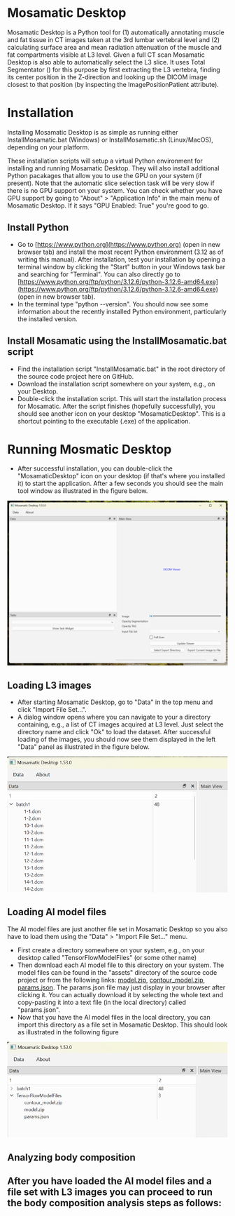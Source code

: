 # Mosamatic Desktop
Mosamatic Desktop is a Python tool for (1) automatically annotating muscle and fat tissue in CT images taken at the 3rd lumbar vertebral level and (2) calculating surface area 
and mean radiation attenuation of the muscle and fat compartments visible at L3 level. Given a full CT scan Mosamatic Desktop is also able to automatically select the L3 slice. 
It uses Total Segmentator () for this purpose by first extracting the L3 vertebra, finding its center position in the Z-direction and looking up the DICOM image closest to that
position (by inspecting the ImagePositionPatient attribute).

# Installation
Installing Mosamatic Desktop is as simple as running either InstallMosamatic.bat (Windows) or InstallMosamatic.sh (Linux/MacOS), depending on your platform.

These installation scripts will setup a virtual Python environment for installing and running Mosamatic Desktop. They will also install additional Python pacakages that allow
you to use the GPU on your system (if present). Note that the automatic slice selection task will be very slow if there is no GPU support on your system. You can check whether
you have GPU support by going to "About" > "Application Info" in the main menu of Mosamatic Desktop. If it says "GPU Enabled: True" you're good to go.

## Install Python
- Go to [https://www.python.org](https://www.python.org) (open in new browser tab) and install the most recent Python environment (3.12 as of writing this manual). After installation, test your installation by opening a terminal window by clicking the "Start" button in your Windows task bar and searching for "Terminal". You can also directly go to [https://www.python.org/ftp/python/3.12.6/python-3.12.6-amd64.exe](https://www.python.org/ftp/python/3.12.6/python-3.12.6-amd64.exe) (open in new browser tab).
- In the terminal type "python --version". You should now see some information about the recently installed Python environment, particularly the installed version.

## Install Mosamatic using the InstallMosamatic.bat script
- Find the installation script "InstallMosamatic.bat" in the root directory of the source code project here on GitHub.
- Download the installation script somewhere on your system, e.g., on your Desktop.
- Double-click the installation script. This will start the installation process for Mosamatic. After the script finishes (hopefully successfully), you should see another icon on your desktop "MosamaticDesktop". This is a shortcut pointing to the executable (.exe) of the application.

# Running Mosmatic Desktop
- After successful installation, you can double-click the "MosamaticDesktop" icon on your desktop (if that's where you installed it) to start the application. After a few seconds you should see the main tool window as illustrated in the figure below.

![Mosamatic Desktop main window](assets/MosamaticMainWindow.png)

## Loading L3 images
- After starting Mosamatic Desktop, go to "Data" in the top menu and click "Import File Set...".
- A dialog window opens where you can navigate to your a directory containing, e.g., a list of CT images acquired at L3 level. Just select the directory name and click "Ok" to load the dataset. After successful loading of the images, you should now see them displayed in the left "Data" panel as illustrated in the figure below.

![File set with L3 images](assets/MosamaticExampleFileSet.png)

## Loading AI model files
The AI model files are just another file set in Mosamatic Desktop so you also have to load them using the "Data" > "Import File Set..." menu. 
- First create a directory somewhere on your system, e.g., on your desktop called "TensorFlowModelFiles" (or some other name)
- Then download each AI model file to this directory on your system. The model files can be found in the "assets" directory of the source code project or from the following links: [model.zip](https://mosamatic.rbeesoft.nl/data/model.zip), [contour_model.zip](https://mosamatic.rbeesoft.nl/data/contour_model.zip), [params.json](https://mosamatic.rbeesoft.nl/data/params.json). The params.json file may just display in your browser after clicking it. You can actually download it by selecting the whole text and copy-pasting it into a text file (in the local directory) called "params.json".
- Now that you have the AI model files in the local directory, you can import this directory as a file set in Mosamatic Desktop. This should look as illustrated in the following figure

![File set of AI model files](assets/MosamaticTensorFlowModelFileSet.png)

## Analyzing body composition
After you have loaded the AI model files and a file set with L3 images you can proceed to run the body composition analysis steps as follows:
- 